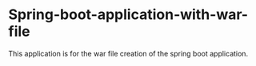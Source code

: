 # Spring-boot-application-with-war-file
This application is for the war file creation of the spring boot application.
